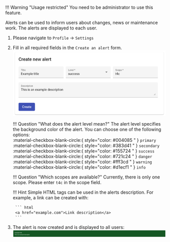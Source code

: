 <!--
 ~ SPDX-FileCopyrightText: Copyright DB InfraGO AG and contributors
 ~ SPDX-License-Identifier: Apache-2.0
 -->

<!-- prettier-ignore -->
!!! Warning "Usage restricted"
    You need to be administrator to use this feature.

Alerts can be used to inform users about changes, news or maintenance work. The
alerts are displayed to each user.

<!-- prettier-ignore-start -->

1. Please navigate to `Profile` → `Settings`
2. Fill in all required fields in the `Create an alert` form.
    ![Create an alert](create.png)

    !!! Question "What does the alert level mean?"
        The alert level specifies the background color of the alert. You can
        choose one of the following options: <br>
            :material-checkbox-blank-circle:{ style="color: #004085 " } `primary` <br>
            :material-checkbox-blank-circle:{ style="color: #383d41 " } `secondary` <br>
            :material-checkbox-blank-circle:{ style="color: #155724 " } `success` <br>
            :material-checkbox-blank-circle:{ style="color: #721c24 " } `danger` <br>
            :material-checkbox-blank-circle:{ style="color: #fff3cd " } `warning` <br>
            :material-checkbox-blank-circle:{ style="color: #d1ecf1 " } `info` <br>

    !!! Question "Which scopes are available?"
        Currently, there is only one scope. Please enter `t4c` in the scope field.

    !!! Hint
        Simple HTML tags can be used in the alerts description.
        For example, a link can be created with:

        ``` html
        <a href="example.com">Link description</a>
        ```
3. The alert is now created and is displayed to all users:
    ![Success alert](success_alert.png)

<!-- prettier-ignore-end -->
